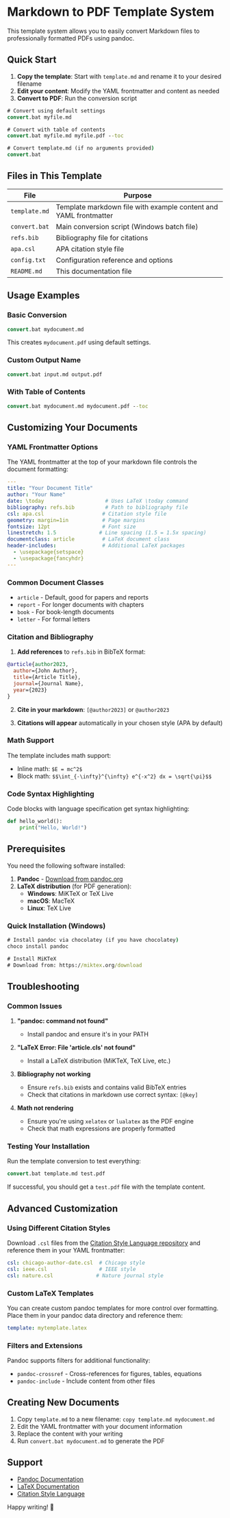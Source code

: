 # Markdown to PDF Template System

This template system allows you to easily convert Markdown files to professionally formatted PDFs using pandoc.

## Quick Start

1. **Copy the template**: Start with `template.md` and rename it to your desired filename
2. **Edit your content**: Modify the YAML frontmatter and content as needed
3. **Convert to PDF**: Run the conversion script

```cmd
# Convert using default settings
convert.bat myfile.md

# Convert with table of contents
convert.bat myfile.md myfile.pdf --toc

# Convert template.md (if no arguments provided)
convert.bat
```

## Files in This Template

| File | Purpose |
|------|---------|
| `template.md` | Template markdown file with example content and YAML frontmatter |
| `convert.bat` | Main conversion script (Windows batch file) |
| `refs.bib` | Bibliography file for citations |
| `apa.csl` | APA citation style file |
| `config.txt` | Configuration reference and options |
| `README.md` | This documentation file |

## Usage Examples

### Basic Conversion
```cmd
convert.bat mydocument.md
```
This creates `mydocument.pdf` using default settings.

### Custom Output Name
```cmd
convert.bat input.md output.pdf
```

### With Table of Contents
```cmd
convert.bat mydocument.md mydocument.pdf --toc
```

## Customizing Your Documents

### YAML Frontmatter Options

The YAML frontmatter at the top of your markdown file controls the document formatting:

```yaml
---
title: "Your Document Title"
author: "Your Name"
date: \today                    # Uses LaTeX \today command
bibliography: refs.bib          # Path to bibliography file
csl: apa.csl                   # Citation style file
geometry: margin=1in           # Page margins
fontsize: 12pt                 # Font size
linestretch: 1.5              # Line spacing (1.5 = 1.5x spacing)
documentclass: article         # LaTeX document class
header-includes:               # Additional LaTeX packages
  - \usepackage{setspace}
  - \usepackage{fancyhdr}
---
```

### Common Document Classes
- `article` - Default, good for papers and reports
- `report` - For longer documents with chapters
- `book` - For book-length documents
- `letter` - For formal letters

### Citation and Bibliography

1. **Add references** to `refs.bib` in BibTeX format:
```bibtex
@article{author2023,
  author={John Author},
  title={Article Title},
  journal={Journal Name},
  year={2023}
}
```

2. **Cite in your markdown**: `[@author2023]` or `@author2023`

3. **Citations will appear** automatically in your chosen style (APA by default)

### Math Support

The template includes math support:
- Inline math: `$E = mc^2$`
- Block math: `$$\int_{-\infty}^{\infty} e^{-x^2} dx = \sqrt{\pi}$$`

### Code Syntax Highlighting

Code blocks with language specification get syntax highlighting:

```python
def hello_world():
    print("Hello, World!")
```

## Prerequisites

You need the following software installed:

1. **Pandoc** - [Download from pandoc.org](https://pandoc.org/installing.html)
2. **LaTeX distribution** (for PDF generation):
   - **Windows**: MiKTeX or TeX Live
   - **macOS**: MacTeX
   - **Linux**: TeX Live

### Quick Installation (Windows)

```cmd
# Install pandoc via chocolatey (if you have chocolatey)
choco install pandoc

# Install MiKTeX
# Download from: https://miktex.org/download
```

## Troubleshooting

### Common Issues

1. **"pandoc: command not found"**
   - Install pandoc and ensure it's in your PATH

2. **"LaTeX Error: File 'article.cls' not found"**
   - Install a LaTeX distribution (MiKTeX, TeX Live, etc.)

3. **Bibliography not working**
   - Ensure `refs.bib` exists and contains valid BibTeX entries
   - Check that citations in markdown use correct syntax: `[@key]`

4. **Math not rendering**
   - Ensure you're using `xelatex` or `lualatex` as the PDF engine
   - Check that math expressions are properly formatted

### Testing Your Installation

Run the template conversion to test everything:

```cmd
convert.bat template.md test.pdf
```

If successful, you should get a `test.pdf` file with the template content.

## Advanced Customization

### Using Different Citation Styles

Download `.csl` files from the [Citation Style Language repository](https://github.com/citation-style-language/styles) and reference them in your YAML frontmatter:

```yaml
csl: chicago-author-date.csl  # Chicago style
csl: ieee.csl                 # IEEE style
csl: nature.csl              # Nature journal style
```

### Custom LaTeX Templates

You can create custom pandoc templates for more control over formatting. Place them in your pandoc data directory and reference them:

```yaml
template: mytemplate.latex
```

### Filters and Extensions

Pandoc supports filters for additional functionality:
- `pandoc-crossref` - Cross-references for figures, tables, equations
- `pandoc-include` - Include content from other files

## Creating New Documents

1. Copy `template.md` to a new filename: `copy template.md mydocument.md`
2. Edit the YAML frontmatter with your document information
3. Replace the content with your writing
4. Run `convert.bat mydocument.md` to generate the PDF

## Support

- [Pandoc Documentation](https://pandoc.org/MANUAL.html)
- [LaTeX Documentation](https://www.latex-project.org/help/documentation/)
- [Citation Style Language](https://citationstyles.org/)

Happy writing! 📝